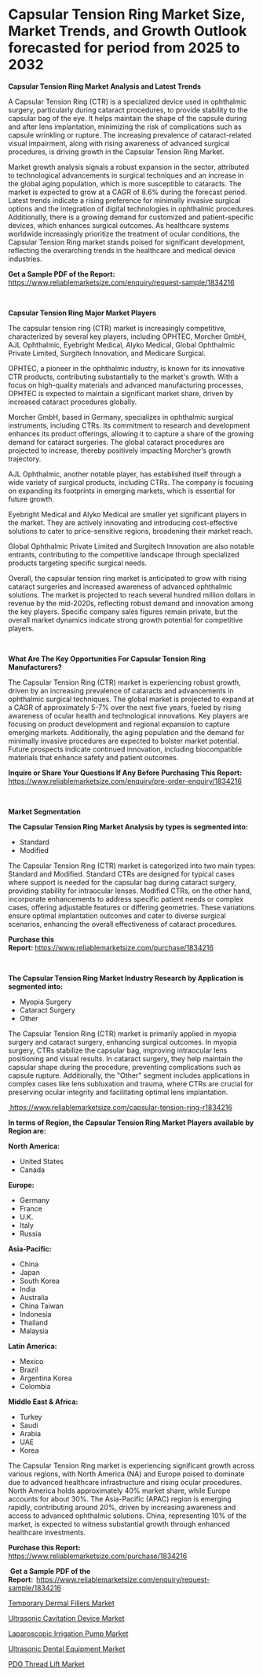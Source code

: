 <p><h1>Capsular Tension Ring Market Size, Market Trends, and Growth Outlook forecasted for period from 2025 to 2032</h1></p><p><strong>Capsular Tension Ring Market Analysis and Latest Trends</strong></p>
<p><p>A Capsular Tension Ring (CTR) is a specialized device used in ophthalmic surgery, particularly during cataract procedures, to provide stability to the capsular bag of the eye. It helps maintain the shape of the capsule during and after lens implantation, minimizing the risk of complications such as capsule wrinkling or rupture. The increasing prevalence of cataract-related visual impairment, along with rising awareness of advanced surgical procedures, is driving growth in the Capsular Tension Ring Market.</p><p>Market growth analysis signals a robust expansion in the sector, attributed to technological advancements in surgical techniques and an increase in the global aging population, which is more susceptible to cataracts. The market is expected to grow at a CAGR of 8.6% during the forecast period. Latest trends indicate a rising preference for minimally invasive surgical options and the integration of digital technologies in ophthalmic procedures. Additionally, there is a growing demand for customized and patient-specific devices, which enhances surgical outcomes. As healthcare systems worldwide increasingly prioritize the treatment of ocular conditions, the Capsular Tension Ring market stands poised for significant development, reflecting the overarching trends in the healthcare and medical device industries.</p></p>
<p><strong>Get a Sample PDF of the Report:&nbsp;</strong> <a href="https://www.reliablemarketsize.com/enquiry/request-sample/1834216?utm_campaign=1898&utm_medium=2&utm_source=Github&utm_content=ia&utm_term=04032025&utm_id=capsular-tension-ring">https://www.reliablemarketsize.com/enquiry/request-sample/1834216</a></p>
<p>&nbsp;</p>
<p><strong>Capsular Tension Ring Major Market Players</strong></p>
<p><p>The capsular tension ring (CTR) market is increasingly competitive, characterized by several key players, including OPHTEC, Morcher GmbH, AJL Ophthalmic, Eyebright Medical, Alyko Medical, Global Ophthalmic Private Limited, Surgitech Innovation, and Medicare Surgical.</p><p>OPHTEC, a pioneer in the ophthalmic industry, is known for its innovative CTR products, contributing substantially to the market's growth. With a focus on high-quality materials and advanced manufacturing processes, OPHTEC is expected to maintain a significant market share, driven by increased cataract procedures globally.</p><p>Morcher GmbH, based in Germany, specializes in ophthalmic surgical instruments, including CTRs. Its commitment to research and development enhances its product offerings, allowing it to capture a share of the growing demand for cataract surgeries. The global cataract procedures are projected to increase, thereby positively impacting Morcher’s growth trajectory.</p><p>AJL Ophthalmic, another notable player, has established itself through a wide variety of surgical products, including CTRs. The company is focusing on expanding its footprints in emerging markets, which is essential for future growth.</p><p>Eyebright Medical and Alyko Medical are smaller yet significant players in the market. They are actively innovating and introducing cost-effective solutions to cater to price-sensitive regions, broadening their market reach.</p><p>Global Ophthalmic Private Limited and Surgitech Innovation are also notable entrants, contributing to the competitive landscape through specialized products targeting specific surgical needs.</p><p>Overall, the capsular tension ring market is anticipated to grow with rising cataract surgeries and increased awareness of advanced ophthalmic solutions. The market is projected to reach several hundred million dollars in revenue by the mid-2020s, reflecting robust demand and innovation among the key players. Specific company sales figures remain private, but the overall market dynamics indicate strong growth potential for competitive players.</p></p>
<p>&nbsp;</p>
<p><strong>What Are The Key Opportunities For Capsular Tension Ring Manufacturers?</strong></p>
<p><p>The Capsular Tension Ring (CTR) market is experiencing robust growth, driven by an increasing prevalence of cataracts and advancements in ophthalmic surgical techniques. The global market is projected to expand at a CAGR of approximately 5-7% over the next five years, fueled by rising awareness of ocular health and technological innovations. Key players are focusing on product development and regional expansion to capture emerging markets. Additionally, the aging population and the demand for minimally invasive procedures are expected to bolster market potential. Future prospects indicate continued innovation, including biocompatible materials that enhance safety and patient outcomes.</p></p>
<p><strong>Inquire or Share Your Questions If Any Before Purchasing This Report:</strong> <a href="https://www.reliablemarketsize.com/enquiry/pre-order-enquiry/1834216?utm_campaign=1898&utm_medium=2&utm_source=Github&utm_content=ia&utm_term=04032025&utm_id=capsular-tension-ring">https://www.reliablemarketsize.com/enquiry/pre-order-enquiry/1834216</a></p>
<p>&nbsp;</p>
<p><strong>Market Segmentation</strong></p>
<p><strong>The Capsular Tension Ring Market Analysis by types is segmented into:</strong></p>
<p><ul><li>Standard</li><li>Modified</li></ul></p>
<p><p>The Capsular Tension Ring (CTR) market is categorized into two main types: Standard and Modified. Standard CTRs are designed for typical cases where support is needed for the capsular bag during cataract surgery, providing stability for intraocular lenses. Modified CTRs, on the other hand, incorporate enhancements to address specific patient needs or complex cases, offering adjustable features or differing geometries. These variations ensure optimal implantation outcomes and cater to diverse surgical scenarios, enhancing the overall effectiveness of cataract procedures.</p></p>
<p><strong>Purchase this Report:&nbsp;</strong><a href="https://www.reliablemarketsize.com/purchase/1834216?utm_campaign=1898&utm_medium=2&utm_source=Github&utm_content=ia&utm_term=04032025&utm_id=capsular-tension-ring">https://www.reliablemarketsize.com/purchase/1834216</a></p>
<p>&nbsp;</p>
<p><strong>The Capsular Tension Ring Market Industry Research by Application is segmented into:</strong></p>
<p><ul><li>Myopia Surgery</li><li>Cataract Surgery</li><li>Other</li></ul></p>
<p><p>The Capsular Tension Ring (CTR) market is primarily applied in myopia surgery and cataract surgery, enhancing surgical outcomes. In myopia surgery, CTRs stabilize the capsular bag, improving intraocular lens positioning and visual results. In cataract surgery, they help maintain the capsular shape during the procedure, preventing complications such as capsule rupture. Additionally, the "Other" segment includes applications in complex cases like lens subluxation and trauma, where CTRs are crucial for preserving ocular integrity and facilitating optimal lens implantation.</p></p>
<p><a href="https://www.reliablemarketsize.com/capsular-tension-ring-r1834216?utm_campaign=1898&utm_medium=2&utm_source=Github&utm_content=ia&utm_term=04032025&utm_id=capsular-tension-ring">&nbsp;https://www.reliablemarketsize.com/capsular-tension-ring-r1834216</a></p>
<p><strong>In terms of Region, the Capsular Tension Ring Market Players available by Region are:</strong></p>
<p>
    <p> <strong> North America: </strong>
        <ul>
            <li>United States</li>
            <li>Canada</li>
        </ul>
        </p> 
    <p> <strong> Europe: </strong>
        <ul>
            <li>Germany</li>
            <li>France</li>
            <li>U.K.</li>
            <li>Italy</li>
            <li>Russia</li>
        </ul>
        </p> 
    <p> <strong> Asia-Pacific: </strong>
        <ul>
            <li>China</li>
            <li>Japan</li>
            <li>South Korea</li>
            <li>India</li>
            <li>Australia</li>
            <li>China Taiwan</li>
            <li>Indonesia</li>
            <li>Thailand</li>
            <li>Malaysia</li>
        </ul>
        </p> 
    <p> <strong> Latin America: </strong>
        <ul>
            <li>Mexico</li>
            <li>Brazil</li>
            <li>Argentina Korea</li>
            <li>Colombia</li>
        </ul>
        </p> 
    <p> <strong> Middle East & Africa: </strong>
        <ul>
            <li>Turkey</li>
            <li>Saudi</li>
            <li>Arabia</li>
            <li>UAE</li>
            <li>Korea</li>
        </ul>
    </p>
    </p>
<p><p>The Capsular Tension Ring market is experiencing significant growth across various regions, with North America (NA) and Europe poised to dominate due to advanced healthcare infrastructure and rising ocular procedures. North America holds approximately 40% market share, while Europe accounts for about 30%. The Asia-Pacific (APAC) region is emerging rapidly, contributing around 20%, driven by increasing awareness and access to advanced ophthalmic solutions. China, representing 10% of the market, is expected to witness substantial growth through enhanced healthcare investments.</p></p>
<p><strong>Purchase this Report: </strong><a href="https://www.reliablemarketsize.com/purchase/1834216?utm_campaign=1898&utm_medium=2&utm_source=Github&utm_content=ia&utm_term=04032025&utm_id=capsular-tension-ring">https://www.reliablemarketsize.com/purchase/1834216</a></p>
<p>&nbsp;<strong>Get a Sample PDF of the Report:&nbsp;&nbsp;</strong><a href="https://www.reliablemarketsize.com/enquiry/request-sample/1834216?utm_campaign=1898&utm_medium=2&utm_source=Github&utm_content=ia&utm_term=04032025&utm_id=capsular-tension-ring">https://www.reliablemarketsize.com/enquiry/request-sample/1834216</a></p>
<p><strong></strong></p>
<p><p><a href="https://github.com/Chiragrp22/Market-Research-Report-List-7/blob/main/temporary-dermal-fillers-market.md?utm_campaign=1898&utm_medium=2&utm_source=Github&utm_content=ia&utm_term=04032025&utm_id=capsular-tension-ring">Temporary Dermal Fillers Market</a></p><p><a href="https://github.com/ziringebrur1/Market-Research-Report-List-1/blob/main/ultrasonic-cavitation-device-market.md?utm_campaign=1898&utm_medium=2&utm_source=Github&utm_content=ia&utm_term=04032025&utm_id=capsular-tension-ring">Ultrasonic Cavitation Device Market</a></p><p><a href="https://github.com/kevoncesya4j/Market-Research-Report-List-1/blob/main/laparoscopic-irrigation-pump-market.md?utm_campaign=1898&utm_medium=2&utm_source=Github&utm_content=ia&utm_term=04032025&utm_id=capsular-tension-ring">Laparoscopic Irrigation Pump Market</a></p><p><a href="https://github.com/perbetpereir/Market-Research-Report-List-1/blob/main/ultrasonic-dental-equipment-market.md?utm_campaign=1898&utm_medium=2&utm_source=Github&utm_content=ia&utm_term=04032025&utm_id=capsular-tension-ring">Ultrasonic Dental Equipment Market</a></p><p><a href="https://github.com/cankkafkaz/Market-Research-Report-List-1/blob/main/pdo-thread-lift-market.md?utm_campaign=1898&utm_medium=2&utm_source=Github&utm_content=ia&utm_term=04032025&utm_id=capsular-tension-ring">PDO Thread Lift Market</a></p></p>